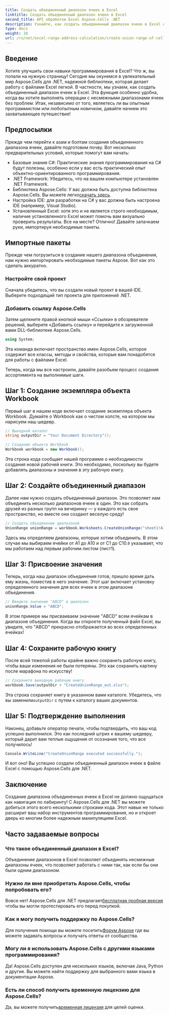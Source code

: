 ```yaml
---
title: Создать объединенный диапазон ячеек в Excel
linktitle: Создать объединенный диапазон ячеек в Excel
second_title: API обработки Excel Aspose.Cells .NET
description: Узнайте, как создать объединенный диапазон ячеек в Excel с помощью Aspose.Cells для .NET в простых шагах. Улучшите свои навыки работы с Excel программным путем.
type: docs
weight: 10
url: /ru/net/excel-range-address-calculation/create-union-range-of-cells-in-excel/
---
```

## Введение
Хотите улучшить свои навыки программирования в Excel? Что ж, вы попали на нужную страницу! Сегодня мы окунемся в увлекательный мир Aspose.Cells для .NET, надежной библиотеки, которая делает работу с файлами Excel легкой. В частности, мы узнаем, как создать объединенный диапазон ячеек в Excel. Эта функция особенно удобна, когда вы хотите выполнять операции с несмежными диапазонами ячеек без проблем. Итак, независимо от того, являетесь ли вы опытным программистом или любопытным новичком, давайте начнем это захватывающее путешествие!
## Предпосылки
Прежде чем перейти к азам и болтам создания объединенного диапазона ячеек, давайте подготовим почву. Вот несколько предварительных условий, которые помогут вам начать:
- Базовые знания C#: Практические знания программирования на C# будут полезны, особенно если у вас есть практический опыт объектно-ориентированного программирования.
- .NET Framework: Убедитесь, что на вашем компьютере установлен .NET Framework.
-  Библиотека Aspose.Cells: У вас должна быть доступна библиотека Aspose.Cells. Вы можете легко[скачать здесь](https://releases.aspose.com/cells/net/).
- Настройка IDE: для разработки на C# у вас должна быть настроена IDE (например, Visual Studio).
- Установленный Excel: хотя это и не является строго необходимым, наличие установленного Excel может помочь вам визуально проверить результаты.
Все на месте? Отлично! Давайте запачкаем руки, импортируя необходимые пакеты.
## Импортные пакеты
Прежде чем погрузиться в создание нашего диапазона объединения, нам нужно импортировать необходимые пакеты Aspose. Вот как это сделать аккуратно.
### Настройте свой проект
Сначала убедитесь, что вы создали новый проект в вашей IDE. Выберите подходящий тип проекта для приложений .NET.
### Добавить ссылку Aspose.Cells
Затем щелкните правой кнопкой мыши «Ссылки» в обозревателе решений, выберите «Добавить ссылку» и перейдите к загруженной вами DLL-библиотеке Aspose.Cells. 
```csharp
using System;
```
Эта команда включает пространство имен Aspose.Cells, которое содержит все классы, методы и свойства, которые вам понадобятся для работы с файлами Excel.

Теперь, когда мы все настроили, давайте разобьем процесс создания ассортимента на выполнимые шаги.
## Шаг 1: Создание экземпляра объекта Workbook
Первый шаг в нашем коде включает создание экземпляра объекта Workbook. Думайте о Workbook как о чистом холсте, на котором мы нарисуем наш шедевр.
```csharp
// Выходной каталог
string outputDir = "Your Document Directory"();

// Создание объекта Workbook
Workbook workbook = new Workbook();
```
Эта строка кода сообщает нашей программе о необходимости создания новой рабочей книги. Это необходимо, поскольку вы будете добавлять диапазоны и значения в эту рабочую книгу.
## Шаг 2: Создайте объединенный диапазон
Далее нам нужно создать объединенный диапазон. Это позволяет нам объединить несколько диапазонов ячеек в один. Это как собрать друзей из разных групп на вечеринку — у каждого есть свое пространство, но вместе они создают веселую среду!
```csharp
// Создать объединение диапазонов
UnionRange unionRange = workbook.Worksheets.CreateUnionRange("sheet1!A1:A10,sheet1!C1:C10", 0);
```
 Здесь мы определяем диапазоны, которые хотим объединить. В этом случае мы выбираем ячейки от A1 до A10 и от C1 до C10.`0` указывает, что мы работаем над первым рабочим листом (лист1).
## Шаг 3: Присвоение значения
Теперь, когда наш диапазон объединения готов, пришло время дать ему жизнь, поместив в него значение. Этот шаг включает установку определенного значения для всех ячеек в этом диапазоне объединения.
```csharp
// Введите значение "ABCD" в диапазон
unionRange.Value = "ABCD";
```
В этом примере мы присваиваем значение "ABCD" всем ячейкам в диапазоне объединения. Когда вы откроете полученный файл Excel, вы увидите, что "ABCD" прекрасно отображается во всех определенных ячейках!
## Шаг 4: Сохраните рабочую книгу
После всей тяжелой работы крайне важно сохранить рабочую книгу, чтобы ваши изменения не были потеряны. Это как сохранить картину после марафона по искусству!
```csharp
// Сохраните выходную рабочую книгу
workbook.Save(outputDir + "CreateUnionRange_out.xlsx");
```
 Эта строка сохраняет книгу в указанном вами каталоге. Убедитесь, что вы заменили`outputDir` с путем к каталогу ваших документов. 
## Шаг 5: Подтверждение выполнения
Наконец, добавьте оператор печати, чтобы подтвердить, что ваш код успешно выполнился. Это как последний штрих к вашему шедевру, который дарит вам теплые ощущения от осознания того, что все получилось!
```csharp
Console.WriteLine("CreateUnionRange executed successfully.");
```
И вот оно! Вы успешно создали объединенный диапазон ячеек в файле Excel с помощью Aspose.Cells для .NET.
## Заключение
Создание диапазона объединенных ячеек в Excel не должно ощущаться как навигация по лабиринту! С Aspose.Cells для .NET вы можете добиться этого всего несколькими строками кода. Этот навык не только расширит ваш набор инструментов программирования, но и откроет дверь ко многим более надежным манипуляциям Excel. 

## Часто задаваемые вопросы
### Что такое объединенный диапазон в Excel?
Объединение диапазонов в Excel позволяет объединять несмежные диапазоны ячеек, что позволяет работать с ними так, как если бы они были одним диапазоном.
### Нужно ли мне приобретать Aspose.Cells, чтобы попробовать его?
 Вовсе нет! Aspose.Cells для .NET предлагает[бесплатная пробная версия](https://releases.aspose.com/) чтобы вы могли протестировать его перед покупкой.
### Как я могу получить поддержку по Aspose.Cells?
 Для получения помощи вы можете посетить[Форум Aspose](https://forum.aspose.com/c/cells/9) где вы можете задавать вопросы и получать ответы от сообщества.
### Могу ли я использовать Aspose.Cells с другими языками программирования?
Да! Aspose.Cells доступен для нескольких языков, включая Java, Python и другие. Вы можете найти поддержку для выбранного вами языка в документации Aspose.
### Есть ли способ получить временную лицензию для Aspose.Cells?
 Да, вы можете получить[временная лицензия](https://purchase.aspose.com/temporary-license/) для целей оценки.